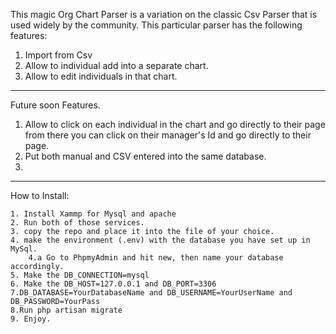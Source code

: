 This magic Org Chart Parser is a variation on the classic Csv Parser that is used widely by the community. This particular parser has the following features:
1. Import from Csv
2. Allow to individual add into a separate chart.
3. Allow to edit individuals in that chart.


_________

Future soon Features.
1. Allow to click on each individual in the chart and go directly to their page from there you can click on their manager's Id and go directly to their page.
2. Put both manual and CSV entered into the same database.
3. 

___
How to Install:

    1. Install Xammp for Mysql and apache
    2. Run both of those services.
    3. copy the repo and place it into the file of your choice.
    4. make the environment (.env) with the database you have set up in MySql.
        4.a Go to PhpmyAdmin and hit new, then name your database accordingly. 
    5. Make the DB_CONNECTION=mysql
    6. Make the DB_HOST=127.0.0.1 and DB_PORT=3306
    7.DB_DATABASE=YourDatabaseName and DB_USERNAME=YourUserName and DB_PASSWORD=YourPass
    8.Run php artisan migrate
    9. Enjoy. 

 